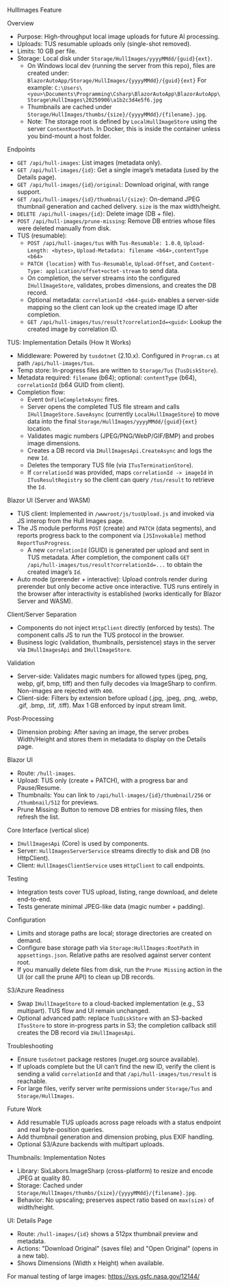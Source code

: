 HullImages Feature

Overview
- Purpose: High-throughput local image uploads for future AI processing.
- Uploads: TUS resumable uploads only (single-shot removed).
- Limits: 10 GB per file.
- Storage: Local disk under `Storage/HullImages/yyyyMMdd/{guid}{ext}`.
  - On Windows local dev (running the server from this repo), files are created under:
    `BlazorAutoApp/Storage/HullImages/{yyyyMMdd}/{guid}{ext}`
    For example:
    `C:\Users\<you>\Documents\Programming\Csharp\BlazorAutoApp\BlazorAutoApp\Storage\HullImages\20250906\a1b2c3d4e5f6.jpg`
  - Thumbnails are cached under `Storage/HullImages/thumbs/{size}/{yyyyMMdd}/{filename}.jpg`.
  - Note: The storage root is defined by `LocalHullImageStore` using the server `ContentRootPath`. In Docker, this is inside the container unless you bind-mount a host folder.

Endpoints
- `GET /api/hull-images`: List images (metadata only).
- `GET /api/hull-images/{id}`: Get a single image’s metadata (used by the Details page).
- `GET /api/hull-images/{id}/original`: Download original, with range support.
- `GET /api/hull-images/{id}/thumbnail/{size}`: On-demand JPEG thumbnail generation and cached delivery. `size` is the max width/height.
- `DELETE /api/hull-images/{id}`: Delete image (DB + file).
- `POST /api/hull-images/prune-missing`: Remove DB entries whose files were deleted manually from disk.
- TUS (resumable):
  - `POST /api/hull-images/tus` with `Tus-Resumable: 1.0.0`, `Upload-Length: <bytes>`, `Upload-Metadata: filename <b64>,contentType <b64>`
  - `PATCH {location}` with `Tus-Resumable`, `Upload-Offset`, and `Content-Type: application/offset+octet-stream` to send data.
  - On completion, the server streams into the configured `IHullImageStore`, validates, probes dimensions, and creates the DB record.
  - Optional metadata: `correlationId <b64-guid>` enables a server-side mapping so the client can look up the created image ID after completion.
  - `GET /api/hull-images/tus/result?correlationId=<guid>`: Lookup the created image by correlation ID.

TUS: Implementation Details (How It Works)
- Middleware: Powered by `tusdotnet` (2.10.x). Configured in `Program.cs` at path `/api/hull-images/tus`.
- Temp store: In-progress files are written to `Storage/Tus` (`TusDiskStore`).
- Metadata required: `filename` (b64); optional: `contentType` (b64), `correlationId` (b64 GUID from client).
- Completion flow:
  - Event `OnFileCompleteAsync` fires.
  - Server opens the completed TUS file stream and calls `IHullImageStore.SaveAsync` (currently `LocalHullImageStore`) to move data into the final `Storage/HullImages/yyyyMMdd/{guid}{ext}` location.
  - Validates magic numbers (JPEG/PNG/WebP/GIF/BMP) and probes image dimensions.
  - Creates a DB record via `IHullImagesApi.CreateAsync` and logs the new `Id`.
  - Deletes the temporary TUS file (via `ITusTerminationStore`).
  - If `correlationId` was provided, maps `correlationId -> imageId` in `ITusResultRegistry` so the client can query `/tus/result` to retrieve the `Id`.

Blazor UI (Server and WASM)
- TUS client: Implemented in `/wwwroot/js/tusUpload.js` and invoked via JS interop from the Hull Images page.
- The JS module performs `POST` (create) and `PATCH` (data segments), and reports progress back to the component via `[JSInvokable]` method `ReportTusProgress`.
  - A new `correlationId` (GUID) is generated per upload and sent in TUS metadata. After completion, the component calls `GET /api/hull-images/tus/result?correlationId=...` to obtain the created image’s `Id`.
- Auto mode (prerender + interactive): Upload controls render during prerender but only become active once interactive. TUS runs entirely in the browser after interactivity is established (works identically for Blazor Server and WASM).

Client/Server Separation
- Components do not inject `HttpClient` directly (enforced by tests). The component calls JS to run the TUS protocol in the browser.
- Business logic (validation, thumbnails, persistence) stays in the server via `IHullImagesApi` and `IHullImageStore`.

Validation
- Server-side: Validates magic numbers for allowed types (jpeg, png, webp, gif, bmp, tiff) and then fully decodes via ImageSharp to confirm. Non-images are rejected with `400`.
- Client-side: Filters by extension before upload (.jpg, .jpeg, .png, .webp, .gif, .bmp, .tif, .tiff). Max 1 GB enforced by input stream limit.

Post-Processing
- Dimension probing: After saving an image, the server probes Width/Height and stores them in metadata to display on the Details page.

Blazor UI
- Route: `/hull-images`.
- Upload: TUS only (create + PATCH), with a progress bar and Pause/Resume.
- Thumbnails: You can link to `/api/hull-images/{id}/thumbnail/256` or `/thumbnail/512` for previews.
- Prune Missing: Button to remove DB entries for missing files, then refresh the list.

Core Interface (vertical slice)
- `IHullImagesApi` (Core) is used by components.
- Server: `HullImagesServerService` streams directly to disk and DB (no HttpClient).
- Client: `HullImagesClientService` uses `HttpClient` to call endpoints.

Testing
- Integration tests cover TUS upload, listing, range download, and delete end-to-end.
- Tests generate minimal JPEG-like data (magic number + padding).

Configuration
- Limits and storage paths are local; storage directories are created on demand.
 - Configure base storage path via `Storage:HullImages:RootPath` in `appsettings.json`. Relative paths are resolved against server content root.
 - If you manually delete files from disk, run the `Prune Missing` action in the UI (or call the prune API) to clean up DB records.

S3/Azure Readiness
- Swap `IHullImageStore` to a cloud-backed implementation (e.g., S3 multipart). TUS flow and UI remain unchanged.
- Optional advanced path: replace `TusDiskStore` with an S3-backed `ITusStore` to store in-progress parts in S3; the completion callback still creates the DB record via `IHullImagesApi`.

Troubleshooting
- Ensure `tusdotnet` package restores (nuget.org source available).
- If uploads complete but the UI can’t find the new ID, verify the client is sending a valid `correlationId` and that `/api/hull-images/tus/result` is reachable.
- For large files, verify server write permissions under `Storage/Tus` and `Storage/HullImages`.

Future Work
- Add resumable TUS uploads across page reloads with a status endpoint and real byte-position queries.
- Add thumbnail generation and dimension probing, plus EXIF handling.
- Optional S3/Azure backends with multipart uploads.
  
Thumbnails: Implementation Notes
- Library: SixLabors.ImageSharp (cross-platform) to resize and encode JPEG at quality 80.
- Storage: Cached under `Storage/HullImages/thumbs/{size}/{yyyyMMdd}/{filename}.jpg`.
- Behavior: No upscaling; preserves aspect ratio based on `max(size)` of width/height.

UI: Details Page
- Route: `/hull-images/{id}` shows a 512px thumbnail preview and metadata.
- Actions: "Download Original" (saves file) and "Open Original" (opens in a new tab).
 - Shows Dimensions (Width x Height) when available.

For manual testing of large images:
https://svs.gsfc.nasa.gov/12144/
